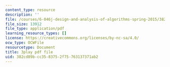 ```yaml
---
content_type: resource
description: ''
file: /courses/6-046j-design-and-analysis-of-algorithms-spring-2015/382cd89bcc3583752f75763137371ab2_2q7gqUuG_EA.pdf
file_size: 13912
file_type: application/pdf
learning_resource_types: []
license: https://creativecommons.org/licenses/by-nc-sa/4.0/
ocw_type: OCWFile
resourcetype: Document
title: 3play pdf file
uid: 382cd89b-cc35-8375-2f75-763137371ab2
---
```


